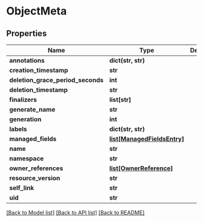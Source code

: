 # ObjectMeta

## Properties
Name | Type | Description | Notes
------------ | ------------- | ------------- | -------------
**annotations** | **dict(str, str)** |  | [optional] 
**creation_timestamp** | **str** |  | [optional] 
**deletion_grace_period_seconds** | **int** |  | [optional] 
**deletion_timestamp** | **str** |  | [optional] 
**finalizers** | **list[str]** |  | [optional] 
**generate_name** | **str** |  | [optional] 
**generation** | **int** |  | [optional] 
**labels** | **dict(str, str)** |  | [optional] 
**managed_fields** | [**list[ManagedFieldsEntry]**](ManagedFieldsEntry.md) |  | [optional] 
**name** | **str** |  | [optional] 
**namespace** | **str** |  | [optional] 
**owner_references** | [**list[OwnerReference]**](OwnerReference.md) |  | [optional] 
**resource_version** | **str** |  | [optional] 
**self_link** | **str** |  | [optional] 
**uid** | **str** |  | [optional] 

[[Back to Model list]](../README.md#documentation-for-models) [[Back to API list]](../README.md#documentation-for-api-endpoints) [[Back to README]](../README.md)


